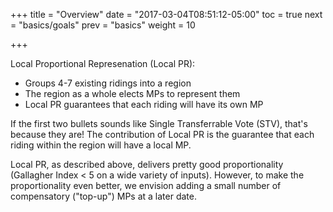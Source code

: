 +++
title = "Overview"
date = "2017-03-04T08:51:12-05:00"
toc = true
next = "basics/goals"
prev = "basics"
weight = 10

+++

Local Proportional Represenation (Local PR):

- Groups 4-7 existing ridings into a region
- The region as a whole elects MPs to represent them
- Local PR guarantees that each riding will have its own MP

If the first two bullets sounds like Single Transferrable Vote (STV),
that's because they are!  The contribution of Local PR is the guarantee that
each riding within the region will have a local MP.

Local PR, as described above, delivers pretty good proportionality (Gallagher
Index < 5 on a wide variety of inputs).  However, to make the proportionality
even better, we envision adding a small number of compensatory ("top-up")
MPs at a later date.